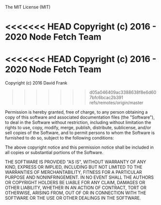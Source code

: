 The MIT License (MIT)

<<<<<<< HEAD
Copyright (c) 2016 - 2020 Node Fetch Team
=======
<<<<<<< HEAD
Copyright (c) 2016 - 2020 Node Fetch Team
=======
Copyright (c) 2016 David Frank
>>>>>>> d05a046409ac3388638f8e6d607bfc6bcac2b391
>>>>>>> refs/remotes/origin/master

Permission is hereby granted, free of charge, to any person obtaining a copy
of this software and associated documentation files (the "Software"), to deal
in the Software without restriction, including without limitation the rights
to use, copy, modify, merge, publish, distribute, sublicense, and/or sell
copies of the Software, and to permit persons to whom the Software is
furnished to do so, subject to the following conditions:

The above copyright notice and this permission notice shall be included in all
copies or substantial portions of the Software.

THE SOFTWARE IS PROVIDED "AS IS", WITHOUT WARRANTY OF ANY KIND, EXPRESS OR
IMPLIED, INCLUDING BUT NOT LIMITED TO THE WARRANTIES OF MERCHANTABILITY,
FITNESS FOR A PARTICULAR PURPOSE AND NONINFRINGEMENT. IN NO EVENT SHALL THE
AUTHORS OR COPYRIGHT HOLDERS BE LIABLE FOR ANY CLAIM, DAMAGES OR OTHER
LIABILITY, WHETHER IN AN ACTION OF CONTRACT, TORT OR OTHERWISE, ARISING FROM,
OUT OF OR IN CONNECTION WITH THE SOFTWARE OR THE USE OR OTHER DEALINGS IN THE
SOFTWARE.

